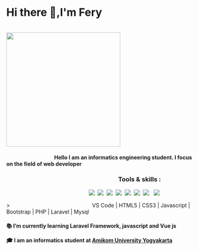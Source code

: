 <h1> Hi there 👋,I'm Fery</h1> 

&nbsp;&nbsp;&nbsp;&nbsp;&nbsp;&nbsp;&nbsp;&nbsp;&nbsp;&nbsp;&nbsp;&nbsp;&nbsp;&nbsp;&nbsp;&nbsp;&nbsp;&nbsp;&nbsp;&nbsp;&nbsp;&nbsp;&nbsp;&nbsp;&nbsp;&nbsp;&nbsp;&nbsp;&nbsp;&nbsp;&nbsp;&nbsp;&nbsp;&nbsp;&nbsp;&nbsp;&nbsp;&nbsp;&nbsp;&nbsp;&nbsp;&nbsp;&nbsp;&nbsp;&nbsp;&nbsp;&nbsp;&nbsp;&nbsp;&nbsp;&nbsp;&nbsp;&nbsp;&nbsp;&nbsp;&nbsp;&nbsp;&nbsp;&nbsp;&nbsp;&nbsp;&nbsp;&nbsp;&nbsp;&nbsp;&nbsp;&nbsp;&nbsp;&nbsp;&nbsp;&nbsp;&nbsp;&nbsp;&nbsp;<img src="https://ferypermana.github.io/assets/img/profile.jpg" width="300px"/>
<h4>&nbsp;&nbsp;&nbsp;&nbsp;&nbsp;&nbsp;&nbsp;&nbsp;&nbsp;&nbsp;&nbsp;&nbsp;&nbsp;&nbsp;&nbsp;&nbsp;&nbsp;&nbsp;&nbsp;&nbsp;&nbsp;&nbsp;&nbsp;&nbsp;&nbsp;&nbsp;&nbsp;&nbsp;&nbsp;&nbsp;&nbsp;&nbsp;&nbsp;&nbsp;&nbsp;&nbsp;&nbsp;&nbsp;Hello I am an informatics engineering student. I focus on the field of web developer</h4>

<h3>&nbsp;&nbsp;&nbsp;&nbsp;&nbsp;&nbsp;&nbsp;&nbsp;&nbsp;&nbsp;&nbsp;&nbsp;&nbsp;&nbsp;&nbsp;&nbsp;&nbsp;&nbsp;&nbsp;&nbsp;&nbsp;&nbsp;&nbsp;&nbsp;&nbsp;&nbsp;&nbsp;&nbsp;&nbsp;&nbsp;&nbsp;&nbsp;&nbsp;&nbsp;&nbsp;&nbsp;&nbsp;&nbsp;&nbsp;&nbsp;&nbsp;&nbsp;&nbsp;&nbsp;&nbsp;&nbsp;&nbsp;&nbsp;&nbsp;&nbsp;&nbsp;&nbsp;&nbsp;&nbsp;&nbsp;&nbsp;&nbsp;&nbsp;&nbsp;&nbsp;&nbsp;&nbsp;&nbsp;&nbsp;&nbsp;&nbsp;&nbsp;&nbsp;&nbsp;&nbsp;&nbsp;&nbsp;&nbsp;&nbsp;&nbsp;&nbsp;Tools & skills : </h3>
<p>&nbsp;&nbsp;&nbsp;&nbsp;&nbsp;&nbsp;&nbsp;&nbsp;&nbsp;&nbsp;&nbsp;&nbsp;&nbsp;&nbsp;&nbsp;&nbsp;&nbsp;&nbsp;&nbsp;&nbsp;&nbsp;&nbsp;&nbsp;&nbsp;&nbsp;&nbsp;&nbsp;&nbsp;&nbsp;&nbsp;&nbsp;&nbsp;&nbsp;&nbsp;&nbsp;&nbsp;&nbsp;&nbsp;&nbsp;&nbsp;&nbsp;&nbsp;&nbsp;&nbsp;&nbsp;&nbsp;&nbsp;&nbsp;&nbsp;&nbsp;&nbsp;&nbsp;&nbsp;&nbsp;
<img src="https://img.icons8.com/color/48/000000/visual-studio.png"/>&nbsp;
<img src="https://img.icons8.com/color/48/000000/html-5.png"/>&nbsp;
<img src="https://img.icons8.com/color/48/000000/css3.png"/>&nbsp;
<img src="https://img.icons8.com/color/48/000000/javascript-logo-1.png"/>&nbsp;
<img src="https://img.icons8.com/color/48/000000/bootstrap.png"/>&nbsp;
<img src="https://img.icons8.com/officel/60/000000/php-logo.png"/>&nbsp;
<img src="https://img.icons8.com/ios/50/000000/laravel.png"/>&nbsp;&nbsp;
<img src="https://img.icons8.com/ios/60/000000/mysql-logo.png"/>&nbsp;
 </p>
 
 <p>>&nbsp;&nbsp;&nbsp;&nbsp;&nbsp;&nbsp;&nbsp;&nbsp;&nbsp;&nbsp;&nbsp;&nbsp;&nbsp;&nbsp;&nbsp;&nbsp;&nbsp;&nbsp;&nbsp;&nbsp;&nbsp;&nbsp;&nbsp;&nbsp;&nbsp;&nbsp;&nbsp;&nbsp;&nbsp;&nbsp;&nbsp;&nbsp;&nbsp;&nbsp;&nbsp;&nbsp;&nbsp;&nbsp;&nbsp;&nbsp;&nbsp;&nbsp;&nbsp;&nbsp;&nbsp;&nbsp;&nbsp;&nbsp;&nbsp;&nbsp;&nbsp;&nbsp;&nbsp;&nbsp;
  VS Code | HTML5 | CSS3 | Javascript | Bootstrap | PHP | Laravel | Mysql
  </p>

<h4>
<p>📚 I’m currently learning Laravel Framework, javascript and Vue js</p>
<p>🎓 I am an informatics student at <a href="https://home.amikom.ac.id">Amikom University Yogyakarta</a></p>
</h4>
